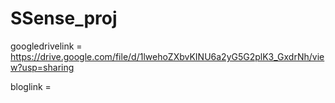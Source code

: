 # SSense_proj

googledrivelink = https://drive.google.com/file/d/1lwehoZXbvKINU6a2yG5G2plK3_GxdrNh/view?usp=sharing

bloglink = 
